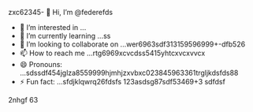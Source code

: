 zxc62345- 👋 Hi, I’m @federefds
- 👀 I’m interested in ...
- 🌱 I’m currently learning ...ss
- 💞️ I’m looking to collaborate on ...wer6963sdf313159596999+-dfb526
- 📫 How to reach me ...rtg6969xcvcdss5415yhtcxvcxvvcx
- 😄 Pronouns: ...sdssdf454jglza8559999hjmhjzxvbxc023845963361trgljkdsfds88
- ⚡ Fun fact: ...sfdjklqwrq26fdsfs
123asdsg87sdf53469+3
  sdfdsf
<!---4561154
federefds/federefds is a ✨ special ✨ repository because its `README.md` (11this file) appears on your GitHub profjllil26e.fgfgfg1052
You can click the Preview link to take a look at your changes.450225
--->
2nhgf
63
